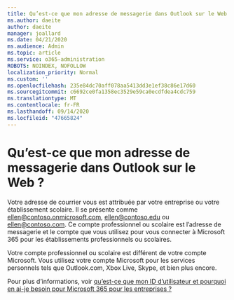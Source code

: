 ```yaml
---
title: Qu’est-ce que mon adresse de messagerie dans Outlook sur le Web
ms.author: daeite
author: daeite
manager: joallard
ms.date: 04/21/2020
ms.audience: Admin
ms.topic: article
ms.service: o365-administration
ROBOTS: NOINDEX, NOFOLLOW
localization_priority: Normal
ms.custom: ''
ms.openlocfilehash: 235e84dc70aff078aa5413dd3e1ef38c86e17d60
ms.sourcegitcommit: c6692ce0fa1358ec3529e59ca0ecdfdea4cdc759
ms.translationtype: MT
ms.contentlocale: fr-FR
ms.lasthandoff: 09/14/2020
ms.locfileid: "47665824"
---
```

# <a name="what-is-my-email-address-in-outlook-on-the-web"></a>Qu’est-ce que mon adresse de messagerie dans Outlook sur le Web ?

Votre adresse de courrier vous est attribuée par votre entreprise ou votre établissement scolaire. Il se présente comme ellen@contoso.onmicrosoft.com, ellen@contoso.edu ou ellen@contoso.com. Ce compte professionnel ou scolaire est l’adresse de messagerie et le compte que vous utilisez pour vous connecter à Microsoft 365 pour les établissements professionnels ou scolaires.

Votre compte professionnel ou scolaire est différent de votre compte Microsoft. Vous utilisez votre compte Microsoft pour les services personnels tels que Outlook.com, Xbox Live, Skype, et bien plus encore.

Pour plus d’informations, voir [qu’est-ce que mon ID d’utilisateur et pourquoi en ai-je besoin pour Microsoft 365 pour les entreprises ?](https://support.office.com/article/37da662b-5da6-4b56-a091-2731b2ecc8b4)
